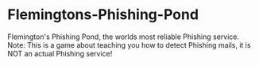 # Flemingtons-Phishing-Pond
Flemington's Phishing Pond, the worlds most reliable Phishing service. Note: This is a game about teaching you how to detect Phishing mails, it is NOT an actual Phishing service!
